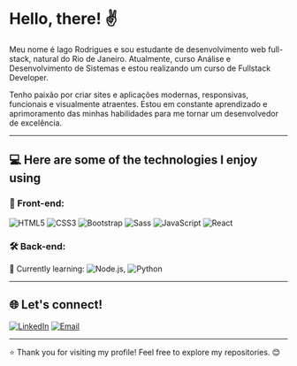 # Hello, there! ✌️

Meu nome é Iago Rodrigues e sou estudante de desenvolvimento web full-stack, natural do Rio de Janeiro. Atualmente, curso Análise e Desenvolvimento de Sistemas e estou realizando um curso de Fullstack Developer.

Tenho paixão por criar sites e aplicações modernas, responsivas, funcionais e visualmente atraentes. Estou em constante aprendizado e aprimoramento das minhas habilidades para me tornar um desenvolvedor de excelência.

---

## 💻 Here are some of the technologies I enjoy using

### 🚀 Front-end:

![HTML5](https://img.shields.io/badge/HTML5-E34F26?style=for-the-badge&logo=html5&logoColor=white)
![CSS3](https://img.shields.io/badge/CSS3-1572B6?style=for-the-badge&logo=css3&logoColor=white)
![Bootstrap](https://img.shields.io/badge/Bootstrap-563D7C?style=for-the-badge&logo=bootstrap&logoColor=blue)
![Sass](https://img.shields.io/badge/Sass-hotpink?style=for-the-badge&logo=sass&logoColor=white)
![JavaScript](https://img.shields.io/badge/JavaScript-F7DF1E?style=for-the-badge&logo=javascript&logoColor=black)
![React](https://img.shields.io/badge/React-20232A?style=for-the-badge&logo=react&logoColor=61DAFB)

### 🛠️ Back-end:

🌱 Currently learning: ![Node.js](https://img.shields.io/badge/Node.js-43853D?style=for-the-badge&logo=node.js&logoColor=green), ![Python](https://img.shields.io/badge/Python-3776AB?style=for-the-badge&logo=python&logoColor=yellow)

---

## 🌐 Let's connect!

[![LinkedIn](https://img.shields.io/badge/-LinkedIn-0A66C2?style=for-the-badge&logo=linkedin&logoColor=white)](https://www.linkedin.com/in/iago-rodriguess/)
[![Email](https://img.shields.io/badge/-Email-EA4335?style=for-the-badge&logo=gmail&logoColor=white)](mailto:Iagovendas93@gmail.com)

---

⭐ Thank you for visiting my profile! Feel free to explore my repositories. 😊
